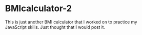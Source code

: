 # BMIcalculator-2

This is just another BMI calculator that I worked on to practice my JavaScript skills. Just thought that I would post it.
